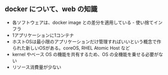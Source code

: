 ## docker について、web の知識

 - 各ソフトウェアは、docker image との差分を適用している - 使い捨てインフラ
 - 1アプリケーションに1コンテナ
 - ホストOSは最小限のアプリケーションだけ管理すればいいという概念で作られた新しいOSがある。coreOS, RHEL Atomic Host など
 - kernel やベース OS の機能を共有するため、OS の全機能を乗せる必要がない
 - リソース消費量が少ない
